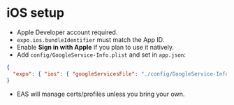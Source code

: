 # iOS setup

<!-- TODO: Finish full instructions -->

- Apple Developer account required.
- `expo.ios.bundleIdentifier` must match the App ID.
- Enable **Sign in with Apple** if you plan to use it natively.
- Add `config/GoogleService-Info.plist` and set in `app.json`:
```json
{
  "expo": { "ios": { "googleServicesFile": "./config/GoogleService-Info.plist" } }
}
```
- EAS will manage certs/profiles unless you bring your own.